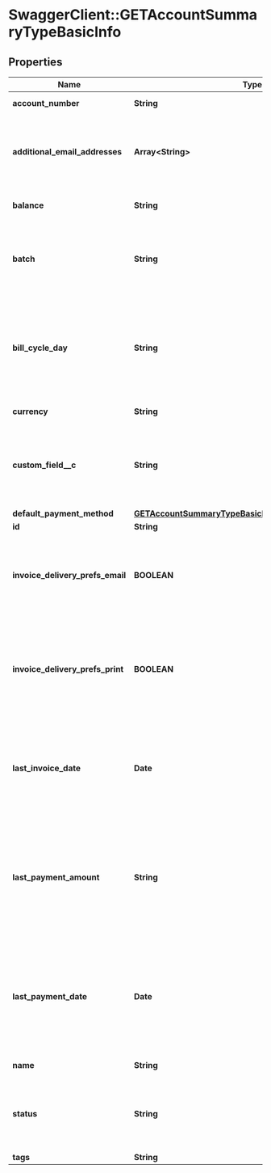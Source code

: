 # SwaggerClient::GETAccountSummaryTypeBasicInfo

## Properties
Name | Type | Description | Notes
------------ | ------------- | ------------- | -------------
**account_number** | **String** | Account number.  | [optional] 
**additional_email_addresses** | **Array&lt;String&gt;** | A list of additional email addresses to receive emailed invoices.  | [optional] 
**balance** | **String** | Current outstanding balance.  | [optional] 
**batch** | **String** | The alias name given to a batch. A string of 50 characters or less.  | [optional] 
**bill_cycle_day** | **String** | Billing cycle day (BCD), the day of the month when a bill run generates invoices for the account.  | [optional] 
**currency** | **String** | A currency value.  | [optional] 
**custom_field__c** | **String** | Any custom fields defined for this object. The custom field name is case-sensitive.  | [optional] 
**default_payment_method** | [**GETAccountSummaryTypeBasicInfoDefaultPaymentMethod**](GETAccountSummaryTypeBasicInfoDefaultPaymentMethod.md) |  | [optional] 
**id** | **String** | Account ID.  | [optional] 
**invoice_delivery_prefs_email** | **BOOLEAN** | Whether the customer wants to receive invoices through email.   | [optional] 
**invoice_delivery_prefs_print** | **BOOLEAN** | Whether the customer wants to receive printed invoices, such as through postal mail.  | [optional] 
**last_invoice_date** | **Date** | Date of the most recent invoice for the account; null if no invoice has ever been generated.  | [optional] 
**last_payment_amount** | **String** | Amount of the most recent payment collected for the account; null if no payment has ever been collected.  | [optional] 
**last_payment_date** | **Date** | Date of the most recent payment collected for the account. Null if no payment has ever been collected.  | [optional] 
**name** | **String** | Account name.  | [optional] 
**status** | **String** | Account status; possible values are: &#x60;Active&#x60;, &#x60;Draft&#x60;, &#x60;Canceled&#x60;.  | [optional] 
**tags** | **String** |  | [optional] 


